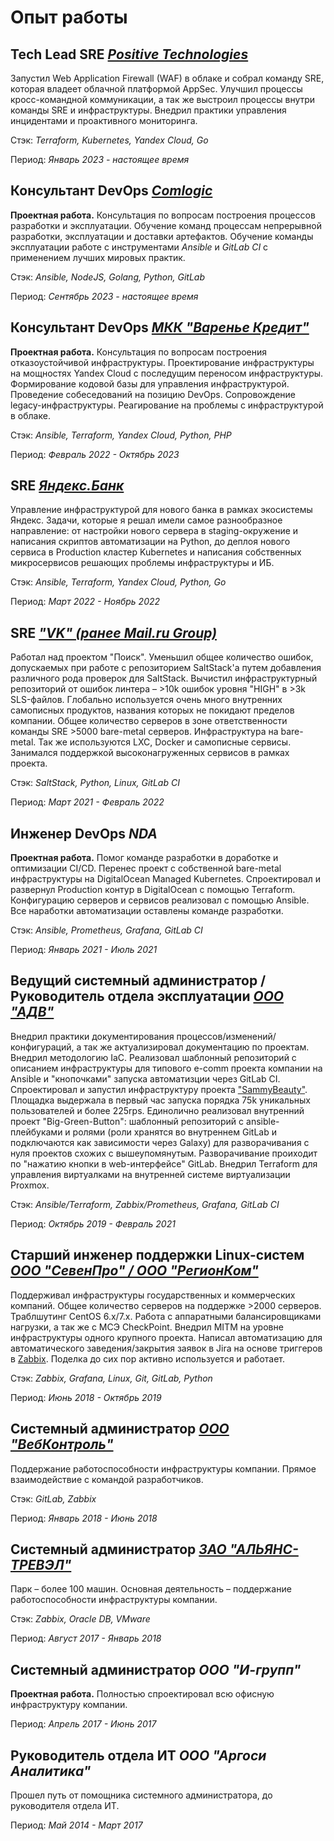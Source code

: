 # Опыт работы

## Tech Lead SRE *[Positive Technologies](https://ptsecurity.com)*

Запустил Web Application Firewall (WAF) в облаке и собрал команду SRE, которая владеет облачной платформой AppSec.
Улучшил процессы кросс-командной коммуникации, а так же выстроил процессы внутри команды SRE и инфраструктуры.
Внедрил практики управления инцидентами и проактивного мониторинга.

Стэк: *Terraform, Kubernetes, Yandex Cloud, Go*

Период: *Январь 2023 - настоящее время*

## Консультант DevOps *[Comlogic](https://comlogic.ru)*

**Проектная работа.** Консультация по вопросам построения процессов разработки и эксплуатации. Обучение команд процессам непрерывной
разработки, эксплуатации и доставки артефактов. Обучение команды эксплуатации работе с
инструментами *Ansible* и *GitLab CI* с применением лучших мировых практик.

Стэк: *Ansible, NodeJS, Golang, Python, GitLab*

Период: *Сентябрь 2023 - настоящее время*

## Консультант DevOps *[МКК "Варенье Кредит"](https://kekscredit.ru)*

**Проектная работа.** Консультация по вопросам построения отказоустойчивой инфраструктуры. Проектирование инфраструктуры на мощностях
Yandex Cloud с последущим переносом инфраструктуры. Формирование кодовой базы для управления инфраструктурой.
Проведение собеседований на позицию DevOps. Сопровождение legacy-инфраструктуры.
Реагирование на проблемы с инфраструктурой в облаке.

Стэк: *Ansible, Terraform, Yandex Cloud, Python, PHP*

Период: *Февраль 2022 - Октябрь 2023*

## SRE *[Яндекс.Банк](https://bank.yandex.ru)*

Управление инфраструктурой для нового банка в рамках экосистемы Яндекс. Задачи, которые я решал имели самое
разнообразное направление: от настройки нового сервера в staging-окружение и написания скриптов автоматизации на
Python, до деплоя нового сервиса в Production кластер Kubernetes и написания собственных микросервисов решающих
проблемы инфраструктуры и ИБ.

Стэк: *Ansible, Terraform, Yandex Cloud, Python, Go*

Период: *Март 2022 - Ноябрь 2022*

## SRE *["VK" (ранее Mail.ru Group)](https://vk.company/ru/)*

Работал над проектом "Поиск". Уменьшил общее количество ошибок, допускаемых при работе с репозиторием SaltStack'а
путем добавления различного рода проверок для SaltStack. Вычистил инфраструктурный репозиторий от ошибок
линтера – >10k ошибок уровня "HIGH" в >3k SLS-файлов. Глобально используется очень много внутренних самописных
продуктов, названия которых не покидают пределов компании. Общее количество серверов в зоне ответственности
команды SRE >5000 bare-metal серверов. Инфраструктура на bare-metal. Так же используются LXC, Docker и самописные
сервисы. Занимался поддержкой высоконагруженных сервисов в рамках проекта.

Стэк: *SaltStack, Python, Linux, GitLab CI*

Период: *Март 2021 - Февраль 2022*

## Инженер DevOps *NDA*

**Проектная работа.** Помог команде разработки в доработке и оптимизации CI/CD. Перенес проект с собственной
bare-metal инфраструктуры на DigitalOcean Managed Kubernetes. Спроектировал и развернул Production контур в
DigitalOcean с помощью Terraform. Конфигурацию серверов и сервисов реализовал с помощью Ansible.
Все наработки автоматизации оставлены команде разработки.

Стэк: *Ansible, Prometheus, Grafana, GitLab CI*

Период: *Январь 2021 - Июль 2021*

## Ведущий системный администратор / Руководитель отдела эксплуатации *[ООО "АДВ"](http://adv.ru)*

Внедрил практики документирования процессов/изменений/конфигураций, а так же актуализировал документацию по проектам.
Внедрил методологию IaC. Реализовал шаблонный репозиторий с описанием инфраструктуры для типового e-comm проекта
компании на Ansible и "кнопочками" запуска автоматизции через GitLab CI. Спроектировал и запустил инфраструктуру
проекта ["SammyBeauty"](http://sammybeauty.ru). Площадка выдержала в первый час запуска порядка 75k уникальных
пользователей и более 225rps. Единолично реализовал внутренний проект "Big-Green-Button": шаблонный репозиторий с
ansible-плейбуками и ролями (роли хранятся во внутреннем GitLab и подключаются как зависимости через Galaxy) для
разворачивания с нуля проектов схожих с вышеупомянутым. Разворачивание проиходит по "нажатию кнопки в
web-интерфейсе" GitLab. Внедрил Terraform для управления виртуалками на внутренней системе виртуализации Proxmox.

Стэк: *Ansible/Terraform, Zabbix/Prometheus, Grafana, GitLab CI*

Период: *Октябрь 2019 - Февраль 2021*

## Старший инженер поддержки Linux-систем *[ООО "СевенПро" / ООО "РегионКом"](http://7pro.ru)*

Поддерживал инфраструктуры государственных и коммерческих компаний. Общее количество серверов на поддержке >2000
серверов. Траблшутинг CentOS 6.x/7.x. Работа с аппаратными балансировщиками нагрузки, а так же с МСЭ CheckPoint.
Внедрил MITM на уровне инфраструктуры одного крупного проекта. Написал автоматизацию для автоматического
заведения/закрытия заявок в Jira на основе триггеров в [Zabbix](https://github.com/jtprogru/zbx2jira).
Поделка до сих пор активно используется и работает.

Стэк: *Zabbix, Grafana, Linux, Git, GitLab, Python*

Период: *Июнь 2018 - Октябрь 2019*

## Системный администратор *[ООО "ВебКонтроль"](http://webkontrol.com)*

Поддержание работоспособности инфраструктуры компании. Прямое взаимодействие с командой разработчиков.

Стэк: *GitLab, Zabbix*

Период: *Январь 2018 - Июнь 2018*

## Системный администратор *[ЗАО "АЛЬЯНС-ТРЕВЭЛ"](https://www.moireis.ru/)*

Парк – более 100 машин. Основная деятельность – поддержание работоспособности инфраструктуры компании.

Стэк: *Zabbix, Oracle DB, VMware*

Период: *Август 2017 - Январь 2018*

## Системный администратор *ООО "И-групп"*

**Проектная работа.** Полностью спроектировал всю офисную инфраструктуру компании.

Период: *Апрель 2017 - Июнь 2017*

## Руководитель отдела ИТ *ООО "Аргоси Аналитика"*

Прошел путь от помощника системного администратора, до руководителя отдела ИТ.

Период: *Май 2014 - Март 2017*
